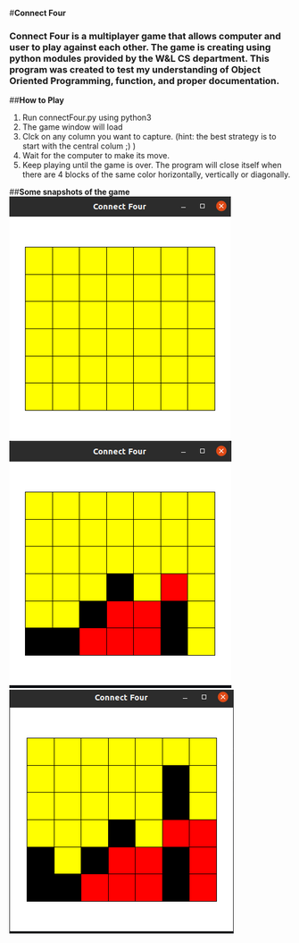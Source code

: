 #**Connect Four**

###  Connect Four is a multiplayer game that allows computer and user to play against each other. The game is creating using python modules provided by the W&L CS department. This program was created to test my understanding of Object Oriented Programming, function, and proper documentation.

##**How to Play** 
1. Run connectFour.py using python3 
2. The game window will load
3. Clck on any column you want to capture. (hint: the best strategy is to start with the central colum ;) )
4. Wait for the computer to make its move. 
5. Keep playing until the game is over. The program will close itself when there are 4 blocks of the same color horizontally, vertically or diagonally.  

##**Some snapshots of the game**
![Connect four](/snapshots/connectFour1.png)
![Connect Four](./snapshots/connectFour2.png)
![Connect Four](./snapshots/connectFour3.png)
